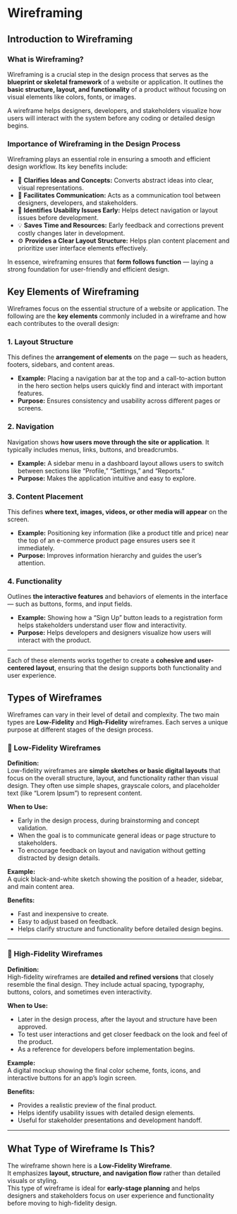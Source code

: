 # Wireframing

## Introduction to Wireframing

### What is Wireframing?
Wireframing is a crucial step in the design process that serves as the **blueprint or skeletal framework** of a website or application. It outlines the **basic structure, layout, and functionality** of a product without focusing on visual elements like colors, fonts, or images. 

A wireframe helps designers, developers, and stakeholders visualize how users will interact with the system before any coding or detailed design begins.

### Importance of Wireframing in the Design Process
Wireframing plays an essential role in ensuring a smooth and efficient design workflow. Its key benefits include:

- 🧭 **Clarifies Ideas and Concepts:** Converts abstract ideas into clear, visual representations.  
- 💬 **Facilitates Communication:** Acts as a communication tool between designers, developers, and stakeholders.  
- 🧩 **Identifies Usability Issues Early:** Helps detect navigation or layout issues before development.  
- 💡 **Saves Time and Resources:** Early feedback and corrections prevent costly changes later in development.  
- ⚙️ **Provides a Clear Layout Structure:** Helps plan content placement and prioritize user interface elements effectively.  

In essence, wireframing ensures that **form follows function** — laying a strong foundation for user-friendly and efficient design.

## Key Elements of Wireframing

Wireframes focus on the essential structure of a website or application. The following are the **key elements** commonly included in a wireframe and how each contributes to the overall design:

### 1. Layout Structure
This defines the **arrangement of elements** on the page — such as headers, footers, sidebars, and content areas.  
- **Example:** Placing a navigation bar at the top and a call-to-action button in the hero section helps users quickly find and interact with important features.  
- **Purpose:** Ensures consistency and usability across different pages or screens.

### 2. Navigation
Navigation shows **how users move through the site or application**. It typically includes menus, links, buttons, and breadcrumbs.  
- **Example:** A sidebar menu in a dashboard layout allows users to switch between sections like “Profile,” “Settings,” and “Reports.”  
- **Purpose:** Makes the application intuitive and easy to explore.

### 3. Content Placement
This defines **where text, images, videos, or other media will appear** on the screen.  
- **Example:** Positioning key information (like a product title and price) near the top of an e-commerce product page ensures users see it immediately.  
- **Purpose:** Improves information hierarchy and guides the user’s attention.

### 4. Functionality
Outlines **the interactive features** and behaviors of elements in the interface — such as buttons, forms, and input fields.  
- **Example:** Showing how a “Sign Up” button leads to a registration form helps stakeholders understand user flow and interactivity.  
- **Purpose:** Helps developers and designers visualize how users will interact with the product.

---

Each of these elements works together to create a **cohesive and user-centered layout**, ensuring that the design supports both functionality and user experience.

## Types of Wireframes

Wireframes can vary in their level of detail and complexity. The two main types are **Low-Fidelity** and **High-Fidelity** wireframes. Each serves a unique purpose at different stages of the design process.

### 🧩 Low-Fidelity Wireframes
**Definition:**  
Low-fidelity wireframes are **simple sketches or basic digital layouts** that focus on the overall structure, layout, and functionality rather than visual design. They often use simple shapes, grayscale colors, and placeholder text (like “Lorem Ipsum”) to represent content.  

**When to Use:**  
- Early in the design process, during brainstorming and concept validation.  
- When the goal is to communicate general ideas or page structure to stakeholders.  
- To encourage feedback on layout and navigation without getting distracted by design details.  

**Example:**  
A quick black-and-white sketch showing the position of a header, sidebar, and main content area.  

**Benefits:**  
- Fast and inexpensive to create.  
- Easy to adjust based on feedback.  
- Helps clarify structure and functionality before detailed design begins.

---

### 🎨 High-Fidelity Wireframes
**Definition:**  
High-fidelity wireframes are **detailed and refined versions** that closely resemble the final design. They include actual spacing, typography, buttons, colors, and sometimes even interactivity.  

**When to Use:**  
- Later in the design process, after the layout and structure have been approved.  
- To test user interactions and get closer feedback on the look and feel of the product.  
- As a reference for developers before implementation begins.  

**Example:**  
A digital mockup showing the final color scheme, fonts, icons, and interactive buttons for an app’s login screen.  

**Benefits:**  
- Provides a realistic preview of the final product.  
- Helps identify usability issues with detailed design elements.  
- Useful for stakeholder presentations and development handoff.

---

## What Type of Wireframe Is This?

The wireframe shown here is a **Low-Fidelity Wireframe**.  
It emphasizes **layout, structure, and navigation flow** rather than detailed visuals or styling.  
This type of wireframe is ideal for **early-stage planning** and helps designers and stakeholders focus on user experience and functionality before moving to high-fidelity design.

